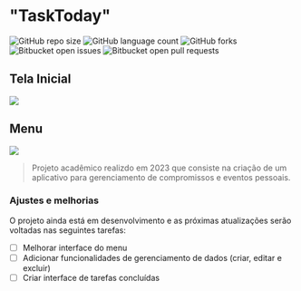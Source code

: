 # "TaskToday"

![GitHub repo size](https://img.shields.io/github/repo-size/juliosn/taskTodayApp?style=for-the-badge)
![GitHub language count](https://img.shields.io/github/languages/count/juliosn/taskTodayApp?style=for-the-badge)
![GitHub forks](https://img.shields.io/github/forks/juliosn/taskTodayApp?style=for-the-badge)
![Bitbucket open issues](https://img.shields.io/bitbucket/issues/juliosn/taskTodayApp?style=for-the-badge)
![Bitbucket open pull requests](https://img.shields.io/bitbucket/pr-raw/juliosn/taskTodayApp?style=for-the-badge)

<h2>Tela Inicial</h2>
<img src="https://github.com/juliosn/taskTodayApp/assets/99426563/18e9fc29-30f0-4546-903b-ceedf94bf5a0">

<h2>Menu</h2>
<img src="https://github.com/juliosn/taskTodayApp/assets/99426563/33509bc2-4435-458c-a1fa-ae2668904137">

> Projeto acadêmico realizdo em 2023 que consiste na criação de um aplicativo para gerenciamento de compromissos e eventos pessoais.


### Ajustes e melhorias

O projeto ainda está em desenvolvimento e as próximas atualizações serão voltadas nas seguintes tarefas:

- [ ] Melhorar interface do menu
- [ ] Adicionar funcionalidades de gerenciamento de dados (criar, editar e excluir)
- [ ] Criar interface de tarefas concluídas
